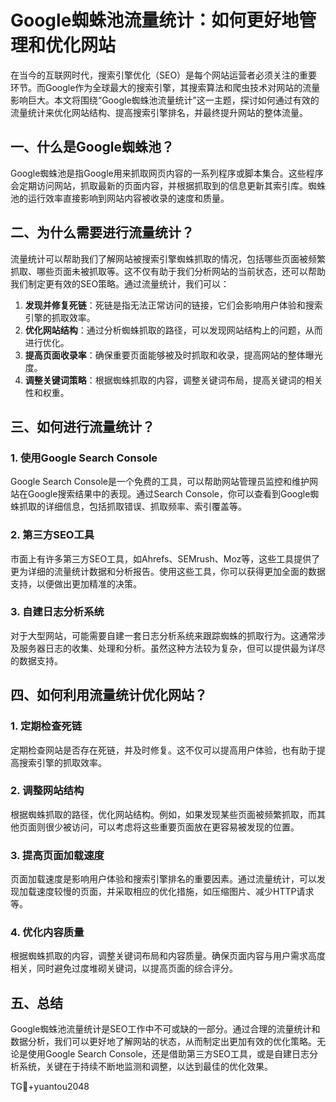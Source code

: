 # Google蜘蛛池流量统计：如何更好地管理和优化网站

在当今的互联网时代，搜索引擎优化（SEO）是每个网站运营者必须关注的重要环节。而Google作为全球最大的搜索引擎，其搜索算法和爬虫技术对网站的流量影响巨大。本文将围绕“Google蜘蛛池流量统计”这一主题，探讨如何通过有效的流量统计来优化网站结构、提高搜索引擎排名，并最终提升网站的整体流量。

## 一、什么是Google蜘蛛池？

Google蜘蛛池是指Google用来抓取网页内容的一系列程序或脚本集合。这些程序会定期访问网站，抓取最新的页面内容，并根据抓取到的信息更新其索引库。蜘蛛池的运行效率直接影响到网站内容被收录的速度和质量。

## 二、为什么需要进行流量统计？

流量统计可以帮助我们了解网站被搜索引擎蜘蛛抓取的情况，包括哪些页面被频繁抓取、哪些页面未被抓取等。这不仅有助于我们分析网站的当前状态，还可以帮助我们制定更有效的SEO策略。通过流量统计，我们可以：

1. **发现并修复死链**：死链是指无法正常访问的链接，它们会影响用户体验和搜索引擎的抓取效率。
2. **优化网站结构**：通过分析蜘蛛抓取的路径，可以发现网站结构上的问题，从而进行优化。
3. **提高页面收录率**：确保重要页面能够被及时抓取和收录，提高网站的整体曝光度。
4. **调整关键词策略**：根据蜘蛛抓取的内容，调整关键词布局，提高关键词的相关性和权重。

## 三、如何进行流量统计？

### 1. 使用Google Search Console

Google Search Console是一个免费的工具，可以帮助网站管理员监控和维护网站在Google搜索结果中的表现。通过Search Console，你可以查看到Google蜘蛛抓取的详细信息，包括抓取错误、抓取频率、索引覆盖等。

### 2. 第三方SEO工具

市面上有许多第三方SEO工具，如Ahrefs、SEMrush、Moz等，这些工具提供了更为详细的流量统计数据和分析报告。使用这些工具，你可以获得更加全面的数据支持，以便做出更加精准的决策。

### 3. 自建日志分析系统

对于大型网站，可能需要自建一套日志分析系统来跟踪蜘蛛的抓取行为。这通常涉及服务器日志的收集、处理和分析。虽然这种方法较为复杂，但可以提供最为详尽的数据支持。

## 四、如何利用流量统计优化网站？

### 1. 定期检查死链

定期检查网站是否存在死链，并及时修复。这不仅可以提高用户体验，也有助于提高搜索引擎的抓取效率。

### 2. 调整网站结构

根据蜘蛛抓取的路径，优化网站结构。例如，如果发现某些页面被频繁抓取，而其他页面则很少被访问，可以考虑将这些重要页面放在更容易被发现的位置。

### 3. 提高页面加载速度

页面加载速度是影响用户体验和搜索引擎排名的重要因素。通过流量统计，可以发现加载速度较慢的页面，并采取相应的优化措施，如压缩图片、减少HTTP请求等。

### 4. 优化内容质量

根据蜘蛛抓取的内容，调整关键词布局和内容质量。确保页面内容与用户需求高度相关，同时避免过度堆砌关键词，以提高页面的综合评分。

## 五、总结

Google蜘蛛池流量统计是SEO工作中不可或缺的一部分。通过合理的流量统计和数据分析，我们可以更好地了解网站的状态，从而制定出更加有效的优化策略。无论是使用Google Search Console，还是借助第三方SEO工具，或是自建日志分析系统，关键在于持续不断地监测和调整，以达到最佳的优化效果。

TG💪+yuantou2048